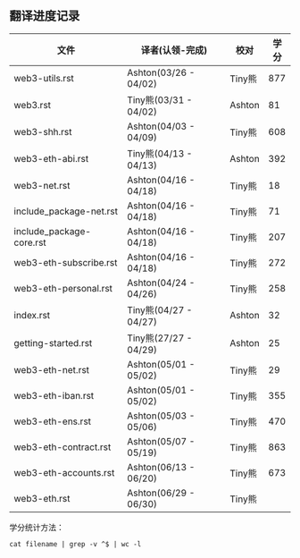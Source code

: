## 翻译进度记录


| 文件               |  译者(认领-完成)    |   校对  |  学分 | 
| ----------------- | ----------------- | ---------------   | --------   |
| web3-utils.rst         |  Ashton(03/26 - 04/02)|  Tiny熊  |   877 | 
| web3.rst          |  Tiny熊(03/31 - 04/02)| Ashton   |   81  | 
| web3-shh.rst      |Ashton(04/03 - 04/09) | Tiny熊 | 608 |
| web3-eth-abi.rst      |Tiny熊(04/13 - 04/13) | Ashton |  392 |
| web3-net.rst     |Ashton(04/16 - 04/18) | Tiny熊 | 18 |
| include_package-net.rst     |Ashton(04/16 - 04/18) | Tiny熊 | 71 |
| include_package-core.rst     |Ashton(04/16 - 04/18) | Tiny熊 | 207 |
| web3-eth-subscribe.rst     |Ashton(04/16 - 04/18) | Tiny熊 | 272 |
| web3-eth-personal.rst     |Ashton(04/24 - 04/26) | Tiny熊 | 258 |
| index.rst      |Tiny熊(04/27 - 04/27) | Ashton | 32 |
| getting-started.rst      |Tiny熊(27/27 - 04/29) | Ashton | 25  |
| web3-eth-net.rst     |Ashton(05/01 - 05/02) | Tiny熊 | 29 |
| web3-eth-iban.rst     |Ashton(05/01 - 05/02) | Tiny熊 | 355 |
| web3-eth-ens.rst     |Ashton(05/03 - 05/06) | Tiny熊 | 470 |
| web3-eth-contract.rst     |Ashton(05/07 - 05/19) | Tiny熊 | 863 |
| web3-eth-accounts.rst |Ashton(06/13 - 06/20) | Tiny熊 | 673 |
| web3-eth.rst |Ashton(06/29 - 06/30) |Tiny熊||



学分统计方法：
```
cat filename | grep -v ^$ | wc -l
```
